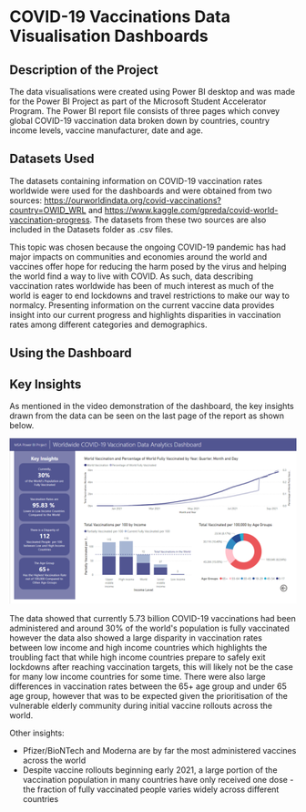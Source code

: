 # COVID-19 Vaccinations Data Visualisation Dashboards

## Description of the Project
The data visualisations were created using Power BI desktop and was made for the Power BI Project as part of the  Microsoft Student Accelerator Program. The Power BI report file consists of three pages which convey global COVID-19 vaccination data broken down by countries, country income levels, vaccine manufacturer, date and age. 

## Datasets Used
The datasets containing information on COVID-19 vaccination rates worldwide were used for the dashboards and were obtained from two sources: https://ourworldindata.org/covid-vaccinations?country=OWID_WRL and https://www.kaggle.com/gpreda/covid-world-vaccination-progress. The datasets from these two sources are also included in the Datasets folder as .csv files. 

This topic was chosen because the ongoing COVID-19 pandemic has had major impacts on communities and economies around the world and vaccines offer hope for reducing the harm posed by the virus and helping the world find a way to live with COVID. As such, data describing vaccination rates worldwide has been of much interest as much of the world is eager to end lockdowns and travel restrictions to make our way to normalcy. Presenting information on the current vaccine data provides insight into our current progress and highlights disparities in vaccination rates among different categories and demographics.

## Using the Dashboard

## Key Insights
As mentioned in the video demonstration of the dashboard, the key insights drawn from the data can be seen on the last page of the report as shown below. 

![Screenshot of Key Insights page](Key-insights.png)

The data showed that currently 5.73 billion COVID-19 vaccinations had been administered and around 30% of the world's population is fully vaccinated however the data also showed a large disparity in vaccination rates between low income and high income countries which highlights the troubling fact that while high income countries prepare to safely exit lockdowns after reaching vaccination targets, this will likely not be the case for many low income countries for some time.
There were also large differences in vaccination rates between the 65+ age group and under 65 age group, however that was to be expected given the prioritisation of the vulnerable elderly community during initial vaccine rollouts across the world.

Other insights:
* Pfizer/BioNTech and Moderna are by far the most administered vaccines across the world
* Despite vaccine rollouts beginning early 2021, a large portion of the vaccination population in many countries have only received one dose - the fraction of fully vaccinated people varies widely across different countries

